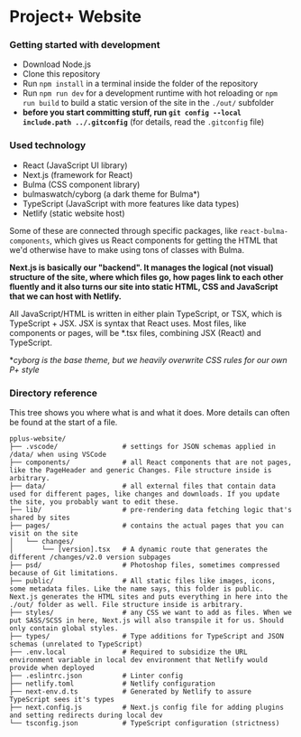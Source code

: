 # Project+ Website

### Getting started with development
- Download Node.js
- Clone this repository
- Run `npm install` in a terminal inside the folder of the repository
- Run `npm run dev` for a development runtime with hot reloading or `npm run build` to build a static version of the site in the `./out/` subfolder
- **before you start committing stuff, run `git config --local include.path ../.gitconfig`** (for details, read the `.gitconfig` file)

### Used technology
- React (JavaScript UI library)
- Next.js (framework for React)
- Bulma (CSS component library)
- bulmaswatch/cyborg (a dark theme for Bulma*)
- TypeScript (JavaScript with more features like data types)
- Netlify (static website host)

Some of these are connected through specific packages, like `react-bulma-components`, which gives us React components for getting the HTML that we'd otherwise have to make using tons of classes with Bulma.

**Next.js is basically our "backend". It manages the logical (not visual) structure of the site, where which files go, how pages link to each other fluently and it also turns our site into static HTML, CSS and JavaScript that we can host with Netlify.**

All JavaScript/HTML is written in either plain TypeScript, or TSX, which is TypeScript + JSX. JSX is syntax that React uses.
Most files, like components or pages, will be *.tsx files, combining JSX (React) and TypeScript.

**cyborg is the base theme, but we heavily overwrite CSS rules for our own P+ style*

### Directory reference

This tree shows you where what is and what it does.
More details can often be found at the start of a file.

```
pplus-website/
├── .vscode/                # settings for JSON schemas applied in /data/ when using VSCode
├── components/             # all React components that are not pages, like the PageHeader and generic Changes. File structure inside is arbitrary.
├── data/                   # all external files that contain data used for different pages, like changes and downloads. If you update the site, you probably want to edit these.
├── lib/                    # pre-rendering data fetching logic that's shared by sites
├── pages/                  # contains the actual pages that you can visit on the site
│   └── changes/
│       └── [version].tsx   # A dynamic route that generates the different /changes/v2.0 version subpages
├── psd/                    # Photoshop files, sometimes compressed because of Git limitations.
├── public/                 # All static files like images, icons, some metadata files. Like the name says, this folder is public. Next.js generates the HTML sites and puts everything in here into the ./out/ folder as well. File structure inside is arbitrary.
├── styles/                 # any CSS we want to add as files. When we put SASS/SCSS in here, Next.js will also transpile it for us. Should only contain global styles.
├── types/                  # Type additions for TypeScript and JSON schemas (unrelated to TypeScript)
├── .env.local              # Required to subsidize the URL environment variable in local dev environment that Netlify would provide when deployed
├── .eslintrc.json          # Linter config
├── netlify.toml            # Netlify configuration
├── next-env.d.ts           # Generated by Netlify to assure TypeScript sees it's types
├── next.config.js          # Next.js config file for adding plugins and setting redirects during local dev
└── tsconfig.json           # TypeScript configuration (strictness)
```
